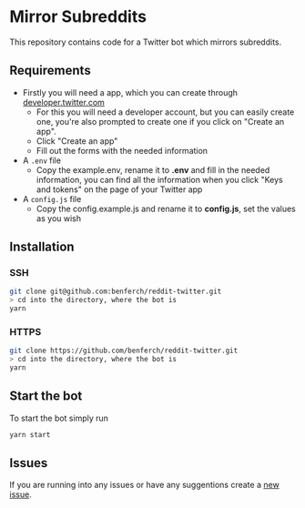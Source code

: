 # Mirror Subreddits

This repository contains code for a Twitter bot which mirrors subreddits.

## Requirements

- Firstly you will need a app, which you can create through [developer.twitter.com](https://developer.twitter.com/en/apps)
  - For this you will need a developer account, but you can easily create one, you're also prompted to create one if you click on "Create an app".
  - Click "Create an app"
  - Fill out the forms with the needed information
- A `.env` file
  - Copy the example.env, rename it to **.env** and fill in the needed information, you can find all the information when you click "Keys and tokens" on the page of your Twitter app
- A `config.js` file
  - Copy the config.example.js and rename it to **config.js**, set the values as you wish

## Installation

### SSH

```sh
git clone git@github.com:benferch/reddit-twitter.git
> cd into the directory, where the bot is
yarn
```

### HTTPS

```sh
git clone https://github.com/benferch/reddit-twitter.git
> cd into the directory, where the bot is
yarn
```

## Start the bot

To start the bot simply run

```sh
yarn start
```

## Issues

If you are running into any issues or have any suggentions create a [new issue](https://github.com/benferch/reddit-twitter/issues/new/choose).
